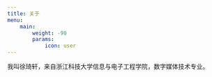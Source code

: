 ```yaml
---
title: 关于
menu:
    main: 
        weight: -90
        params:
            icon: user
---
```


我叫徐琦轩，来自浙江科技大学信息与电子工程学院，数字媒体技术专业。
